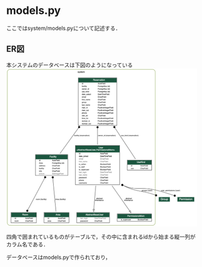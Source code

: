 # models.py
ここではsystem/models.pyについて記述する．

## ER図
本システムのデータベースは下図のようになっている
![ER図](../img/graph_system.png)

四角で囲まれているものがテーブルで，その中に含まれるidから始まる縦一列がカラム名である．  

データベースはmodels.pyで作られており，